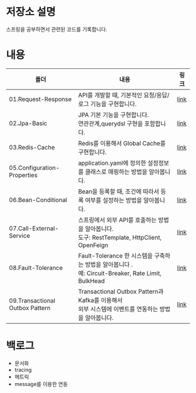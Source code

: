 # 저장소 설명
스프링을 공부하면서 관련된 코드를 기록합니다. 

# 내용
|폴더|내용|링크|
|--|--|--|
|01.Request-Response|API를 개발할 때, 기본적인 요청/응답/로그 기능을 구현합니다.|[link](./01.request-response/)|
|02.Jpa-Basic|JPA 기본 기능을 구현합니다.<br>연관관계,querydsl 구현을 포함합니다.|[link](./02.jpa-basic/)|
|03.Redis-Cache|Redis를 이용해서 Global Cache를 구현합니다.|[link](./03.redis-cache/)|
|05.Configuration-Properties|application.yaml에 정의한 설정정보를 클래스로 매핑하는 방법을 알아봅니다.|[link](./05.configuration-properties/)|
|06.Bean-Conditional|Bean을 등록할 때, 조건에 따라서 등록 여부를 설정하는 방법을 알아봅니다.|[link](./06.bean-conditional/)|
|07.Call-External-Service|스프링에서 외부 API를 호출하는 방법을 알아봅니다.<br>도구: RestTemplate, HttpClient, OpenFeign|[link](/07.call-external-service/)|
|08.Fault-Tolerance|Fault-Tolerance 한 시스템을 구축하는 방법을 알아봅니다 .<br>예: Circuit-Breaker, Rate Limit, BulkHead|[link](/08.fault-tolerance/)|
|09.Transactional Outbox Pattern|Transactional Outbox Pattern과 Kafka를 이용해서<br>외부 시스템에 이벤트를 연동하는 방법을 알아봅니다.|[link](/09.data-transfer-distributed-system/)|

# 백로그
- 문서화
- tracing
- 메트릭 
- message를 이용한 연동